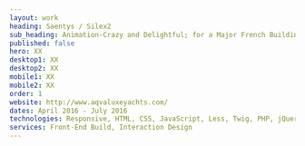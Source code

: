 ```yaml
---
layout: work
heading: Saentys / Silex2
sub_heading: Animation-Crazy and Delightful; for a Major French Building Project
published: false
hero: XX
desktop1: XX
desktop2: XX
mobile1: XX
mobile2: XX
order: 1
website: http://www.aqvaluxeyachts.com/
dates: April 2016 - July 2016
technologies: Responsive, HTML, CSS, JavaScript, Less, Twig, PHP, jQuery, GSAP
services: Front-End Build, Interaction Design
---
```

